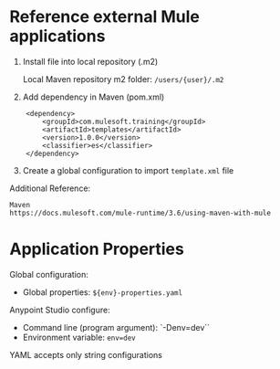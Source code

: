 # Reference external Mule applications #

1. Install file into local repository (.m2)

    Local Maven repository m2 folder: `/users/{user}/.m2`

2. Add dependency in Maven (pom.xml)

```
    <dependency>
        <groupId>com.mulesoft.training</groupId>
        <artifactId>templates</artifactId>
        <version>1.0.0</version>
        <classifier>es</classifier>
    </dependency>
```

3. Create a global configuration to import `template.xml` file


Additional Reference:

    Maven
    https://docs.mulesoft.com/mule-runtime/3.6/using-maven-with-mule


# Application Properties #

Global configuration:
- Global properties: `${env}-properties.yaml`

Anypoint Studio configure: 
- Command line (program argument): `-Denv=dev``
- Environment variable: `env=dev`

YAML accepts only string configurations
